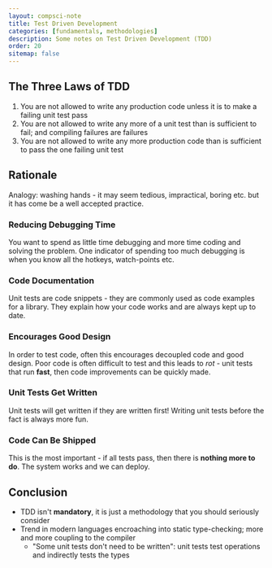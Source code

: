 ```yaml
---
layout: compsci-note
title: Test Driven Development
categories: [fundamentals, methodologies]
description: Some notes on Test Driven Development (TDD)
order: 20
sitemap: false
---
```


## The Three Laws of TDD

1. You are not allowed to write any production code unless it is to make a failing unit test pass
2. You are not allowed to write any more of a unit test than is sufficient to fail; and compiling failures are failures
3. You are not allowed to write any more production code than is sufficient to pass the one failing unit test

## Rationale

Analogy: washing hands - it may seem tedious, impractical, boring etc. but it has come be a well accepted practice.

### Reducing Debugging Time

You want to spend as little time debugging and more time coding and solving the problem. One indicator of spending too much debugging is when you know all the hotkeys, watch-points etc.

### Code Documentation

Unit tests are code snippets - they are commonly used as code examples for a library. They explain how your code works and are always kept up to date.

### Encourages Good Design

In order to test code, often this encourages decoupled code and good design. Poor code is often difficult to test and this leads to *rot* - unit tests that run **fast**, then code improvements can be quickly made.

### Unit Tests Get Written

Unit tests will get written if they are written first! Writing unit tests before the fact is always more fun.

### Code Can Be Shipped

This is the most important - if all tests pass, then there is **nothing more to do**. The system works and we can deploy.

## Conclusion

* TDD isn't **mandatory**, it is just a methodology that you should seriously consider
* Trend in modern languages encroaching into static type-checking; more and more coupling to the compiler
  * "Some unit tests don't need to be written": unit tests test operations and indirectly tests the types
